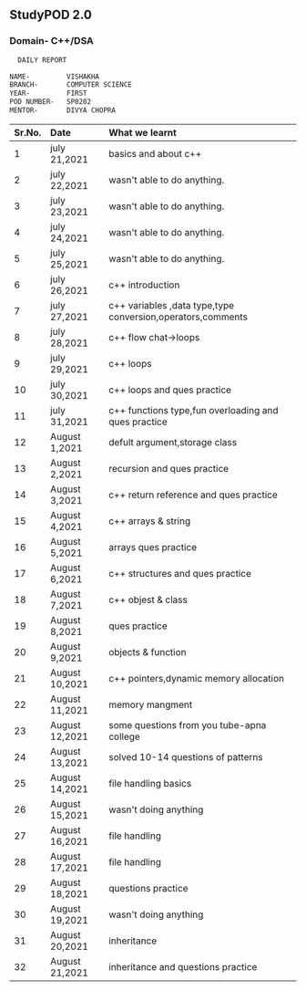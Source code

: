 
## StudyPOD 2.0
### Domain- C++/DSA









```bash
  DAILY REPORT
```
```bash
NAME-         VISHAKHA
BRANCH-       COMPUTER SCIENCE
YEAR-         FIRST
POD NUMBER-   SP0202
MENTOR-       DIVYA CHOPRA
```

  

| Sr.No. | Date     | What we learnt               |
| :-------- | :------- | :------------------------- |
| 1 | july 21,2021 | basics and about c++ |
| 2 | july 22,2021 | wasn't able to do anything. |
| 3 | july 23,2021 | wasn't able to do anything. |
| 4 | july 24,2021 | wasn't able to do anything.|
| 5 | july 25,2021 | wasn't able to do anything.|
| 6 | july 26,2021 | c++ introduction |
| 7 | july 27,2021 | c++ variables ,data type,type conversion,operators,comments|
| 8 | july 28,2021 | c++ flow chat->loops |
| 9 | july 29,2021 | c++ loops |
| 10 | july 30,2021 | c++ loops and ques practice |
| 11| july 31,2021 | c++ functions type,fun overloading and ques practice  |
| 12 | August 1,2021 | defult argument,storage class |
| 13 | August 2,2021 | recursion and ques practice |
| 14 | August 3,2021 |  c++ return reference and ques practice |
| 15 | August 4,2021 |c++ arrays & string  |
| 16 | August 5,2021 |arrays ques practice   |
| 17 | August 6,2021 | c++ structures and ques practice |
| 18 | August 7,2021 | c++ objest & class |
| 19 | August 8,2021 | ques practice|
| 20| August 9,2021 | objects & function |
| 21 | August 10,2021 | c++ pointers,dynamic memory allocation |
| 22 | August 11,2021 | memory mangment |
| 23 | August 12,2021 | some questions from you tube-apna college |
| 24 | August 13,2021 | solved 10-14 questions of patterns |
| 25 | August 14,2021 | file handling basics |
| 26 | August 15,2021 |  wasn't doing anything|
| 27 | August 16,2021 | file handling |
| 28 | August 17,2021 | file handling |
| 29 | August 18,2021 | questions practice |
| 30 | August 19,2021 | wasn't doing anything |
| 31 | August 20,2021 | inheritance  |
| 32 | August 21,2021 | inheritance and questions practice|
